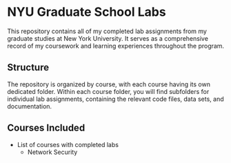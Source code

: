 # NYU Graduate School Labs

This repository contains all of my completed lab assignments from my graduate studies at New York University. It serves as a comprehensive record of my coursework and learning experiences throughout the program.

## Structure

The repository is organized by course, with each course having its own dedicated folder. Within each course folder, you will find subfolders for individual lab assignments, containing the relevant code files, data sets, and documentation.

## Courses Included

* List of courses with completed labs
    * Network Security
